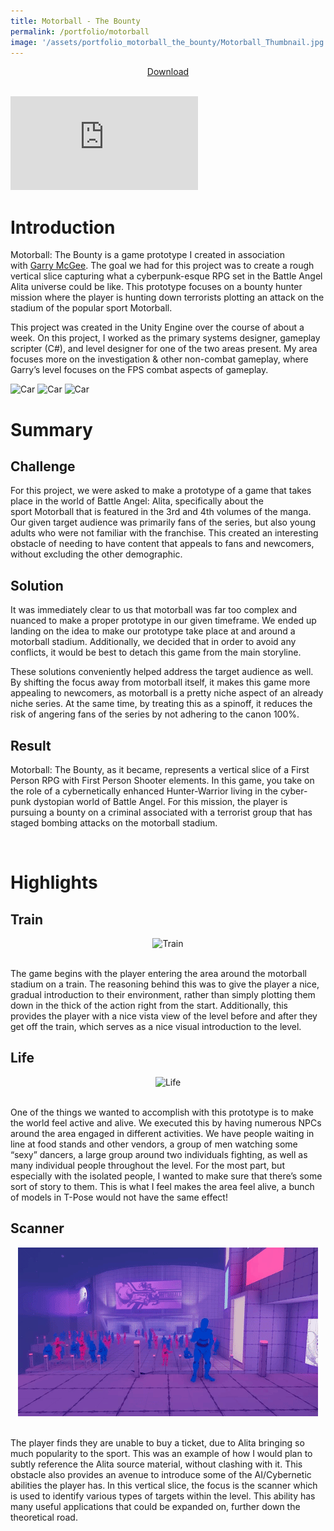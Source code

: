 ```yaml
---
title: Motorball - The Bounty
permalink: /portfolio/motorball
image: '/assets/portfolio_motorball_the_bounty/Motorball_Thumbnail.jpg'
---
```


<div style="text-align:center">
    <a href="https://drive.google.com/uc?export=download&confirm=hXkN&id=16QOQkKDyhqJ6wRGPV9Mc8D4kT2hTZbq1" target="_blank" class="button button--primary">Download</a>
</div>

<br>

<p><iframe src="https://www.youtube.com/embed/KauROWLB0uc" loading="lazy" frameborder="0" allowfullscreen></iframe></p>

# Introduction

Motorball: The Bounty is a game prototype I created in association with [Garry McGee](http://garrymcgee.com/). The goal we had for this project was to create a rough vertical slice capturing what a cyberpunk-esque RPG set in the Battle Angel Alita universe could be like. This prototype focuses on a bounty hunter mission where the player is hunting down terrorists plotting an attack on the stadium of the popular sport Motorball.

This project was created in the Unity Engine over the course of about a week. On this project, I worked as the primary systems designer, gameplay scripter (C#), and level designer for one of the two areas present. My area focuses more on the investigation & other non-combat gameplay, where Garry’s level focuses on the FPS combat aspects of gameplay.

<div class="gallery-box">
  <div class="gallery" style="display=flex; align-items=center">
    <img src="/assets/portfolio_motorball_the_bounty/Motorball_Screenshot%20(1).jpg" loading="lazy" alt="Car">
    <img src="/assets/portfolio_motorball_the_bounty/Motorball_Screenshot%20(2).jpg" loading="lazy" alt="Car">
    <img src="/assets/portfolio_motorball_the_bounty/Motorball_Screenshot%20(3).jpg" loading="lazy" alt="Car">
    <!-- <img src="/assets/portfolio_motorball_the_bounty/Motorball_Screenshot%20(4).jpg" loading="lazy" alt="Car">
    <img src="/assets/portfolio_motorball_the_bounty/Motorball_Screenshot%20(5).jpg" loading="lazy" alt="Car"> -->
  </div>
</div>

# Summary

## Challenge
For this project, we were asked to make a prototype of a game that takes place in the world of Battle Angel: Alita, specifically about the sport Motorball that is featured in the 3rd and 4th volumes of the manga. Our given target audience was primarily fans of the series, but also young adults who were not familiar with the franchise. This created an interesting obstacle of needing to have content that appeals to fans and newcomers, without excluding the other demographic.

## Solution
It was immediately clear to us that motorball was far too complex and nuanced to make a proper prototype in our given timeframe. We ended up landing on the idea to make our prototype take place at and around a motorball stadium. Additionally, we decided that in order to avoid any conflicts, it would be best to detach this game from the main storyline.

These solutions conveniently helped address the target audience as well. By shifting the focus away from motorball itself, it makes this game more appealing to newcomers, as motorball is a pretty niche aspect of an already niche series. At the same time, by treating this as a spinoff, it reduces the risk of angering fans of the series by not adhering to the canon 100%.

## Result
Motorball: The Bounty, as it became, represents a vertical slice of a First Person RPG with First Person Shooter elements. In this game, you take on the role of a cybernetically enhanced Hunter-Warrior living in the cyber-punk dystopian world of Battle Angel. For this mission, the player is pursuing a bounty on a criminal associated with a terrorist group that has staged bombing attacks on the motorball stadium.

<br>

# Highlights

## Train
<div style="text-align:center">
    <img src="/assets/portfolio_motorball_the_bounty/Motorball_Gif_Train.gif" alt="Train"> 
</div>
<br>

The game begins with the player entering the area around the motorball stadium on a train. The reasoning behind this was to give the player a nice, gradual introduction to their environment, rather than simply plotting them down in the thick of the action right from the start. Additionally, this provides the player with a nice vista view of the level before and after they get off the train, which serves as a nice visual introduction to the level.

## Life
<div style="text-align:center">
    <img src="/assets/portfolio_motorball_the_bounty/Motorball_Gif_Life.gif" alt="Life"> 
</div>
<br>

One of the things we wanted to accomplish with this prototype is to make the world feel active and alive. We executed this by having numerous NPCs around the area engaged in different activities. We have people waiting in line at food stands and other vendors, a group of men watching some “sexy” dancers, a large group around two individuals fighting, as well as many individual people throughout the level. For the most part, but especially with the isolated people, I wanted to make sure that there’s some sort of story to them. This is what I feel makes the area feel alive, a bunch of models in T-Pose would not have the same effect!

## Scanner
<div style="text-align:center">
    <img src="/assets/portfolio_motorball_the_bounty/Motorball_Gif_Scanner.gif" alt="Scanner"> 
</div>
<br>

The player finds they are unable to buy a ticket, due to Alita bringing so much popularity to the sport. This was an example of how I would plan to subtly reference the Alita source material, without clashing with it. This obstacle also provides an avenue to introduce some of the AI/Cybernetic abilities the player has. In this vertical slice, the focus is the scanner which is used to identify various types of targets within the level. This ability has many useful applications that could be expanded on, further down the theoretical road.